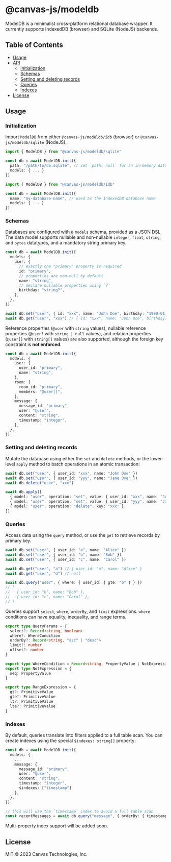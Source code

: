# @canvas-js/modeldb

ModelDB is a minimalist cross-platform relational database wrapper. It currently supports IndexedDB (browser) and SQLite (NodeJS) backends.

## Table of Contents

- [Usage](#usage)
- [API](#api)
  - [Initialization](#initialization)
  - [Schemas](#schemas)
  - [Setting and deleting records](#setting-and-deleting-records)
  - [Queries](#queries)
  - [Indexes](#indexes)
- [License](#license)

## Usage

### Initialization

Import `ModelDB` from either `@canvas-js/modeldb/idb` (browser) or `@canvas-js/modeldb/sqlite` (NodeJS).

```ts
import { ModelDB } from "@canvas-js/modeldb/sqlite"

const db = await ModelDB.init({
  path: "/path/to/db.sqlite", // set `path: null` for an in-memory database
  models: { ... }
})
```

```ts
import { ModelDB } from "@canvas-js/modeldb/idb"

const db = await ModelDB.init({
  name: "my-database-name", // used as the IndexedDB database name
  models: { ... }
})
```

### Schemas

Databases are configured with a `models` schema, provided as a JSON DSL. The data model supports nullable and non-nullable `integer`, `float`, `string`, and `bytes` datatypes, and a mandatory string primary key.

```ts
const db = await ModelDB.init({
  models: {
    user: {
      // exactly one "primary" property is required
      id: "primary",
      // properties are non-null by default
      name: "string",
      // declare nullable properties using `?`
      birthday: "string?",
    },
  },
})

await db.set("user", { id: "xxx", name: "John Doe", birthday: "1990-01-01" })
await db.get("user", "xxx") // { id: "xxx", name: "John Doe", birthday: "1990-01-01" }
```

Reference properties (`@user` with `string` values), nullable reference properties (`@user?` with `string | null` values), and relation properties (`@user[]` with `string[]` values) are also supported, although the foreign key constraint is **not enforced**.

```ts
const db = await ModelDB.init({
  models: {
    user: {
      user_id: "primary",
      name: "string",
    },
    room: {
      room_id: "primary",
      members: "@user[]",
    },
    message: {
      message_id: "primary",
      user: "@user",
      content: "string",
      timestamp: "integer",
    },
  },
})
```

### Setting and deleting records

Mutate the database using either the `set` and `delete` methods, or the lower-level `apply` method to batch operations in an atomic transaction:

```ts
await db.set("user", { user_id: "xxx", name: "John Doe" })
await db.set("user", { user_id: "yyy", name: "Jane Doe" })
await db.delete("user", "xxx")

await db.apply([
  { model: "user", operation: "set", value: { user_id: "xxx", name: "John Doe" } },
  { model: "user", operation: "set", value: { user_id: "yyy", name: "Jane Doe" } },
  { model: "user", operation: "delete", key: "xxx" },
])
```

### Queries

Access data using the `query` method, or use the `get` to retrieve records by primary key.

```ts
await db.set("user", { user_id: "a", name: "Alice" })
await db.set("user", { user_id: "b", name: "Bob" })
await db.set("user", { user_id: "c", name: "Carol" })

await db.get("user", "a") // { user_id: "a", name: "Alice" }
await db.get("user", "d") // null

await db.query("user", { where: { user_id: { gte: "b" } } })
// [
//   { user_id: "b", name: "Bob" },
//   { user_id: "c", name: "Carol" },
// ]
```

Queries support `select`, `where`, `orderBy`, and `limit` expressions. `where` conditions can have equality, inequality, and range terms.

```ts
export type QueryParams = {
  select?: Record<string, boolean>
  where?: WhereCondition
  orderBy?: Record<string, "asc" | "desc">
  limit?: number
  offset?: number
}

export type WhereCondition = Record<string, PropertyValue | NotExpression | RangeExpression>
export type NotExpression = {
  neq: PropertyValue
}

export type RangeExpression = {
  gt?: PrimitiveValue
  gte?: PrimitiveValue
  lt?: PrimitiveValue
  lte?: PrimitiveValue
}
```

### Indexes

By default, queries translate into filters applied to a full table scan. You can create indexes using the special `$indexes: string[]` property:

```ts
const db = await ModelDB.init({
  models: {
    ...
    message: {
      message_id: "primary",
      user: "@user",
      content: "string",
      timestamp: "integer",
      $indexes: ["timestamp"]
    },
  },
})

// this will use the `timestamp` index to avoid a full table scan
const recentMessages = await db.query("message", { orderBy: { timestamp: "desc" }, limit: 10 })
```

Multi-property index support will be added soon.

## License

MIT © 2023 Canvas Technologies, Inc.
